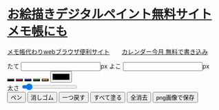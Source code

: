 <!DOCTYPE html>
<html lang="ja">
<head>
    <meta charset="UTF-8">
　<meta name="description" content="お絵描きデジタルペイント無料サイト メモ帳にも使える、ダウンロード保存できるPCスマホタブレット対応でアプリいらずpdfワード不要。">
  <meta name="keywords" content="お絵描き,デジタル,ペイント,無料">
    <meta name="viewport" content="width=device-width, initial-scale=1.0">
     <meta name="google-adsense-account" content="ca-pub-3701488620779249">
    <title>お絵描きデジタルペイント無料サイト メモ帳にも</title>
    <link rel="stylesheet" href="/css/y999.css">
</head>
<!-- Google tag (gtag.js) -->
<script async src="https://www.googletagmanager.com/gtag/js?id=G-5D799GZERM"></script>
<script>
  window.dataLayer = window.dataLayer || [];
  function gtag(){dataLayer.push(arguments);}
  gtag('js', new Date());

  gtag('config', 'G-5D799GZERM');
</script>
<body>
  <h1><a href="https://memoc.pages.dev/y999/">お絵描きデジタルペイント無料サイト メモ帳にも</a></h1>
<p><a href="https://memoc.pages.dev/" target="_blank">メモ帳代わりwebブラウザ便利サイト</a>　　<a href="https://memoc.pages.dev/y998/" target="_blank">カレンダー今月 無料で書き込み</a></p>
    <div id="controls">
        <div class="control-group">
            <label for="height-input">たて</label>
            <input type="number" id="height-input" min="100"><span>px</span>
            <label for="width-input">よこ</label>
            <input type="number" id="width-input" min="100"><span>px</span>
        </div>
        <div class="control-group">
            <button class="color-btn" data-color="#000000" style="background-color: #000000;"></button>
            <button class="color-btn" data-color="#FF0000" style="background-color: #FF0000;"></button>
            <button class="color-btn" data-color="#0000FF" style="background-color: #0000FF;"></button>
            <button class="color-btn" data-color="#008000" style="background-color: #008000;"></button>
            <button class="color-btn" data-color="#FFA500" style="background-color: #FFA500;"></button>
            <input type="color" id="color-picker" value="#000000">
        </div>
        <div class="control-group">
            <span>太さ</span>
            <input type="range" id="thickness-slider" min="1" max="50" value="5">
        </div>
        <button id="pen-btn">ペン</button>
        <button id="eraser-btn">消しゴム</button>
        <button id="undo-btn">一つ戻す</button>
        <button id="fill-btn">すべて塗る</button>
        <button id="clear-btn">全消去</button>
        <button id="save-btn">png画像で保存</button>
    </div>
    <canvas id="draw-canvas"></canvas>
    <script src="/js/y999.js"></script>
</body>
</html>